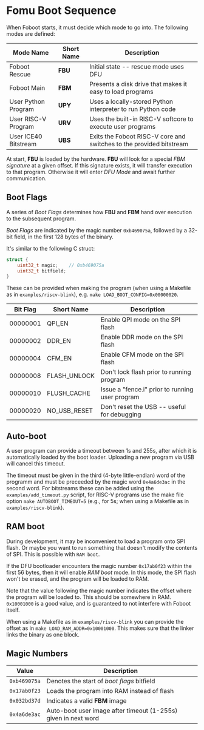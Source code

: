 # Fomu Boot Sequence

When Foboot starts, it must decide which mode to go into.  The following modes are defined:

| Mode Name | Short Name | Description  |
| --------- | ---------- | ------------ |
| Foboot Rescue | **FBU** | Initial state -- rescue mode uses DFU |
| Foboot Main | **FBM** | Presents a disk drive that makes it easy to load programs |
| User Python Program | **UPY** | Uses a locally-stored Python interpreter to run Python code |
| User RISC-V Program | **URV** | Uses the built-in RISC-V softcore to execute user programs |
| User ICE40 Bitstream | **UBS** | Exits the Foboot RISC-V core and switches to the provided bitstream |

At start, **FBU** is loaded by the hardware.  **FBU** will look for a special *FBM signature* at a given offset.  If this signature exists, it will transfer execution to that program.  Otherwise it will enter *DFU Mode* and await further communication.

## Boot Flags

A series of *Boot Flags* determines how **FBU** and **FBM** hand over execution to the subsequent program.

*Boot Flags* are indicated by the magic number `0xb469075a`, followed by a
32-bit field, in the first 128 bytes of the binary.

It's similar to the following C struct:

```c
struct {
    uint32_t magic;    // 0xb469075a
    uint32_t bitfield;
}
```

These can be provided when making the program (when using a Makefile as in `examples/riscv-blink`), e.g. `make LOAD_BOOT_CONFIG=0x00000020`.

| Bit Flag | Short Name   | Description                                      |
| -------- | ------------ | ------------------------------------------------ |
| 00000001 | QPI_EN       | Enable QPI mode on the SPI flash                 |
| 00000002 | DDR_EN       | Enable DDR mode on the SPI flash                 |
| 00000004 | CFM_EN       | Enable CFM mode on the SPI flash                 |
| 00000008 | FLASH_UNLOCK | Don't lock flash prior to running program        |
| 00000010 | FLUSH_CACHE  | Issue a "fence.i" prior to running user program  |
| 00000020 | NO_USB_RESET | Don't reset the USB -- useful for debugging      |

## Auto-boot

A user program can provide a timeout between 1s and 255s, after which it is automatically loaded by the boot loader. Uploading a new program via USB will cancel this timeout.

The timeout must be given in the third (4-byte little-endian) word of the programm and must be preceeded by the magic word `0x4a6de3ac` in the second word. For bitstreams these can be added using the `examples/add_timeout.py` script, for RISC-V programs use the make file option `make AUTOBOOT_TIMEOUT=5` (e.g., for 5s; when using a Makefile as in `examples/riscv-blink`).

## RAM boot

During development, it may be inconvenient to load a program onto SPI flash.  Or maybe you want to run something that doesn't modify the contents of SPI.  This is possible with `RAM boot`.

If the DFU bootloader encounters the magic number `0x17ab0f23` within the first 56 bytes, then it will enable *RAM boot* mode.  In this mode, the SPI flash won't be erased, and the program will be loaded to RAM.

Note that the value following the magic number indicates the offset where the program will be loaded to.  This should be somewhere in RAM.  `0x10001000` is a good value, and is guaranteed to not interfere with Foboot itself.

When using a Makefile as in `examples/riscv-blink` you can provide the offset as in `make LOAD_RAM_ADDR=0x10001000`. This makes sure that the linker links the binary as one block.

## Magic Numbers

| Value        | Description                                                    |
| ------------ | -------------------------------------------------------------- |
| `0xb469075a` | Denotes the start of *boot flags* bitfield                     |
| `0x17ab0f23` | Loads the program into RAM instead of flash                    |
| `0x032bd37d` | Indicates a valid **FBM** image                                |
| `0x4a6de3ac` | Auto-boot user image after timeout (1-255s) given in next word |

